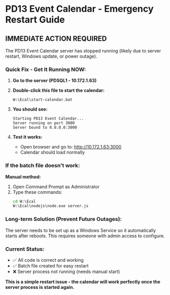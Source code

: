 # PD13 Event Calendar - Emergency Restart Guide

## IMMEDIATE ACTION REQUIRED

The PD13 Event Calendar server has stopped running (likely due to server restart, Windows update, or power outage).

### Quick Fix - Get It Running NOW:

1. **Go to the server (PDSQL1 - 10.172.1.63)**

2. **Double-click this file to start the calendar:**
   ```
   W:\Ecal\start-calendar.bat
   ```

3. **You should see:**
   ```
   Starting PD13 Event Calendar...
   Server running on port 3000
   Server bound to 0.0.0.0:3000
   ```

4. **Test it works:**
   - Open browser and go to: http://10.172.1.63:3000
   - Calendar should load normally

### If the batch file doesn't work:

**Manual method:**
1. Open Command Prompt as Administrator
2. Type these commands:
   ```cmd
   cd W:\Ecal
   W:\Ecal\nodejs\node.exe server.js
   ```

### Long-term Solution (Prevent Future Outages):

The server needs to be set up as a Windows Service so it automatically starts after reboots. This requires someone with admin access to configure.

### Current Status:
- ✅ All code is correct and working
- ✅ Batch file created for easy restart
- ❌ Server process not running (needs manual start)

**This is a simple restart issue - the calendar will work perfectly once the server process is started again.**